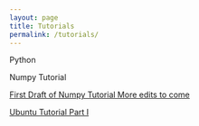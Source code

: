 ```yaml
---
layout: page
title: Tutorials
permalink: /tutorials/
---
```


Python 

Numpy Tutorial

[First Draft of Numpy Tutorial More edits to come](https://earthkid123.github.io/tutorials/2018/07/26/numpy-tutorial.html)

[Ubuntu Tutorial Part I](https://earthkid123.github.io/tutorials/2018/11/05/Computer-Security.pdf.html)


 
